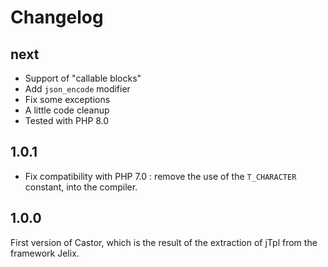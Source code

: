 Changelog
=========

next
----

- Support of "callable blocks"
- Add `json_encode` modifier
- Fix some exceptions
- A little code cleanup
- Tested with PHP 8.0


1.0.1
-----

- Fix compatibility with PHP 7.0 : remove the use of the `T_CHARACTER` constant, into the compiler.


1.0.0
------

First version of Castor, which is the result of the extraction of jTpl from the
framework Jelix.